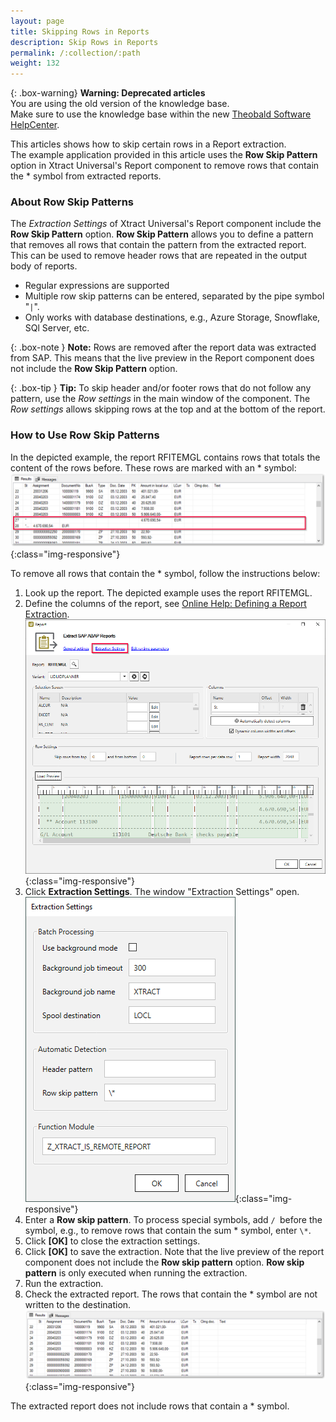 ```yaml
---
layout: page
title: Skipping Rows in Reports
description: Skip Rows in Reports
permalink: /:collection/:path
weight: 132
---
```


{: .box-warning}
**Warning: Deprecated articles** <br>
You are using the old version of the knowledge base.<br>
Make sure to use the knowledge base within the new [Theobald Software HelpCenter](https://helpcenter.theobald-software.com/).

This articles shows how to skip certain rows in a Report extraction.<br>
The example application provided in this article uses the **Row Skip Pattern** option in Xtract Universal's Report component to remove rows that contain the * symbol from extracted reports.

### About Row Skip Patterns

The *Extraction Settings* of Xtract Universal's Report component include the **Row Skip Pattern** option.
**Row Skip Pattern** allows you to define a pattern that removes all rows that contain the pattern from the extracted report.
This can be used to remove header rows that are repeated in the output body of reports.

- Regular expressions are supported
- Multiple row skip patterns can be entered, separated by the pipe symbol "`|`".
- Only works with database destinations, e.g., Azure Storage, Snowflake, SQl Server, etc.

{: .box-note }
**Note:** Rows are removed after the report data was extracted from SAP. 
This means that the live preview in the Report component does not include the **Row Skip Pattern** option.

{: .box-tip }
**Tip:** To skip header and/or footer rows that do not follow any pattern, use the *Row settings* in the main window of the component.
The *Row settings* allows skipping rows at the top and at the bottom of the report.

### How to Use Row Skip Patterns

In the depicted example, the report RFITEMGL contains rows that totals the content of the rows before. 
These rows are marked with an * symbol: <br>
![report-no-skip-rows](/img/contents/xu/report-no-skip-rows.png){:class="img-responsive"}

To remove all rows that contain the * symbol, follow the instructions below:

1. Look up the report. The depicted example uses the report RFITEMGL. 
2. Define the columns of the report, see [Online Help: Defining a Report Extraction](https://help.theobald-software.com/en/xtract-universal/abap-reports/report-extraction-define). <br>
![report-no-skip-rows](/img/contents/xu/report-skip-rows-preview.png){:class="img-responsive"}
3. Click **Extraction Settings**. The window "Extraction Settings" open.<br>
![report-no-skip-rows](/img/contents/xu/report-skip-rows-settings.png){:class="img-responsive"}
4. Enter a **Row skip pattern**. To process special symbols, add `/ `before the symbol, e.g., to remove rows that contain the sum * symbol, enter `\*`. 
5. Click **[OK]** to close the extraction settings. 
5. Click **[OK]** to save the extraction. Note that the live preview of the report component does not include the **Row skip pattern** option. 
**Row skip pattern** is only executed when running the extraction.
6. Run the extraction. 
5. Check the extracted report. The rows that contain the * symbol are not written to the destination.<br>
![report-no-skip-rows](/img/contents/xu/report-skip-rows.png){:class="img-responsive"}

The extracted report does not include rows that contain a * symbol.

<!---
### Example Patterns

Row Skip pattern | Description
----------------|-------------
`2020|2021|-|Sum`| Removes all rows containing ‘2020’, ‘2021’, ‘-‘ and ‘Sum’.
`regex`| Removes ...
-->